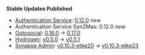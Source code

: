 **Stable Updates Published**

* [Authentication Service](https://github.com/element-hq/matrix-authentication-service): [0.12.0](https://github.com/element-hq/matrix-authentication-service/releases/tag/0.12.0) _new_
* Authentication Service Syn2Mas: 0.12.0 _new_
* [Gotosocial](https://github.com/superseriousbusiness/gotosocial): [0.16.0](https://github.com/superseriousbusiness/gotosocial/releases/tag/v0.16.0) -> [0.17.0](https://github.com/superseriousbusiness/gotosocial/releases/tag/v0.17.0)
* [Hydrogen](https://github.com/element-hq/hydrogen-web): [v0.5.0](https://github.com/element-hq/hydrogen-web/releases/tag/v0.5.0) -> [v0.5.1](https://github.com/element-hq/hydrogen-web/releases/tag/v0.5.1)
* [Synapse Admin](https://github.com/etkecc/synapse-admin): [v0.10.3-etke20](https://github.com/etkecc/synapse-admin/releases/tag/v0.10.3-etke20) -> [v0.10.3-etke23](https://github.com/etkecc/synapse-admin/releases/tag/v0.10.3-etke23)

